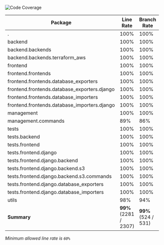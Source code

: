 ![Code Coverage](https://img.shields.io/badge/Code%20Coverage-99%25-success?style=flat)

Package | Line Rate | Branch Rate | Health
-------- | --------- | ----------- | ------
. | 100% | 100% | ✔
backend | 100% | 100% | ✔
backend.backends | 100% | 100% | ✔
backend.backends.terraform_aws | 100% | 100% | ✔
frontend | 100% | 100% | ✔
frontend.frontends | 100% | 100% | ✔
frontend.frontends.database_exporters | 100% | 100% | ✔
frontend.frontends.database_exporters.django | 100% | 100% | ✔
frontend.frontends.database_importers | 100% | 100% | ✔
frontend.frontends.database_importers.django | 100% | 100% | ✔
management | 100% | 100% | ✔
management.commands | 89% | 86% | ✔
tests | 100% | 100% | ✔
tests.backend | 100% | 100% | ✔
tests.frontend | 100% | 100% | ✔
tests.frontend.django | 100% | 100% | ✔
tests.frontend.django.backend | 100% | 100% | ✔
tests.frontend.django.backend.s3 | 100% | 100% | ✔
tests.frontend.django.backend.s3.commands | 100% | 100% | ✔
tests.frontend.django.database_exporters | 100% | 100% | ✔
tests.frontend.django.database_importers | 100% | 100% | ✔
utils | 98% | 94% | ✔
**Summary** | **99%** (2281 / 2307) | **99%** (524 / 531) | ✔

_Minimum allowed line rate is `60%`_
